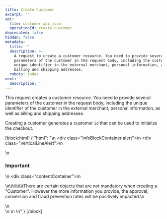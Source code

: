 ```yaml
---
title: Create Customer
excerpt: ''
api:
  file: customer-api.json
  operationId: create-customer
deprecated: false
hidden: false
metadata:
  title: ''
  description: >-
    A request to create a customer resource. You need to provide several
    parameters of the customer in the request body, including the customer's
    unique identifier in the external merchant, personal information, and
    billing and shipping addresses.
  robots: index
next:
  description: ''
---
```

This request creates a customer resource. You need to provide several parameters of the customer in the request body, including the unique identifier of the customer in the external merchant, personal information, as well as billing and shipping addresses. 

Creating a customer generates a customer `id` that can be used to initialize the checkout.

[block:html]
{
  "html": "<body>\n  <div class=\"infoBlockContainer alert\">\n    <div class=\"verticalLineAlert\"></div>\n    <div>\n      <h3>Important</h3>\n      <div class=\"contentContainer\">\n        <p>\n\t\t\t\t\tThere are certain objects that are not mandatory when creating a \"Customer\". However the more information you provide, the approval, conversion and fraud prevention rates will be positively impacted.\n        </p>\n      </div>\n    </div>\n  </div>\n</body>"
}
[/block]
